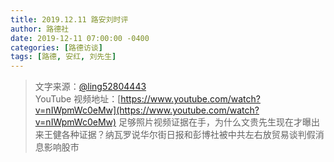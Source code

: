 ```yaml
---
title: 2019.12.11 路安刘时评
author: 路德社
date: 2019-12-11 07:00:00 -0400
categories: [路德访谈]
tags: [路德, 安红, 刘先生]
---
```


> 文字来源：[@ling52804443](https://twitter.com/ling52804443)  
> YouTube 视频地址：[https://www.youtube.com/watch?v=nIWpmWc0eMw](https://www.youtube.com/watch?v=nIWpmWc0eMw)
足够照片视频证据在手，为什么文贵先生现在才曝出来王健各种证据？纳瓦罗说华尔街日报和彭博社被中共左右放贸易谈判假消息影响股市
